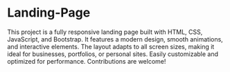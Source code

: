 # Landing-Page
This project is a fully responsive landing page built with HTML, CSS, JavaScript, and Bootstrap. It features a modern design, smooth animations, and interactive elements. The layout adapts to all screen sizes, making it ideal for businesses, portfolios, or personal sites. Easily customizable and optimized for performance. Contributions are welcome!
